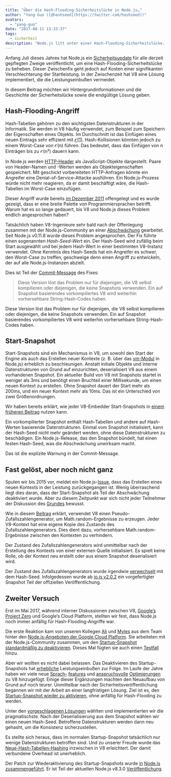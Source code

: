 ```yaml
---
title: "Über die Hash-Flooding-Sicherheitslücke in Node.js…"
author: "Yang Guo ([@hashseed](https://twitter.com/hashseed))"
avatars: 
  - "yang-guo"
date: "2017-08-11 13:33:37"
tags: 
  - sicherheit
description: "Node.js litt unter einer Hash-Flooding-Sicherheitslücke. Dieser Beitrag liefert Hintergrundinformationen und erklärt die Lösung in V8."
---
```

Anfang Juli dieses Jahres hat Node.js ein [Sicherheitsupdate](https://nodejs.org/en/blog/vulnerability/july-2017-security-releases/) für alle derzeit gepflegten Zweige veröffentlicht, um eine Hash-Flooding-Sicherheitslücke zu beheben. Dieser Zwischenfix geht jedoch auf Kosten einer signifikanten Verschlechterung der Startleistung. In der Zwischenzeit hat V8 eine Lösung implementiert, die die Leistungseinbußen vermeidet.

<!--truncate-->
In diesem Beitrag möchten wir Hintergrundinformationen und die Geschichte der Sicherheitslücke sowie die endgültige Lösung geben.

## Hash-Flooding-Angriff

Hash-Tabellen gehören zu den wichtigsten Datenstrukturen in der Informatik. Sie werden in V8 häufig verwendet, zum Beispiel zum Speichern der Eigenschaften eines Objekts. Im Durchschnitt ist das Einfügen eines neuen Eintrags sehr effizient mit [𝒪(1)](https://en.wikipedia.org/wiki/Big_O_notation). Hash-Kollisionen könnten jedoch zu einem Worst-Case von 𝒪(n) führen. Das bedeutet, dass das Einfügen von n Einträgen bis zu 𝒪(n²) dauern kann.

In Node.js werden [HTTP-Header](https://nodejs.org/api/http.html#http_response_getheaders) als JavaScript-Objekte dargestellt. Paare von Header-Namen und -Werten werden als Objekteigenschaften gespeichert. Mit geschickt vorbereiteten HTTP-Anfragen könnte ein Angreifer eine Denial-of-Service-Attacke ausführen. Ein Node.js-Prozess würde nicht mehr reagieren, da er damit beschäftigt wäre, die Hash-Tabellen im Worst-Case einzufügen.

Dieser Angriff wurde bereits [im Dezember 2011](https://events.ccc.de/congress/2011/Fahrplan/events/4680.en.html) offengelegt und es wurde gezeigt, dass er eine breite Palette von Programmiersprachen betrifft. Warum hat es so lange gedauert, bis V8 und Node.js dieses Problem endlich angesprochen haben?

Tatsächlich haben V8-Ingenieure sehr bald nach der Offenlegung zusammen mit der Node.js-Community an einer [Abschwächung](https://github.com/v8/v8/commit/81a0271004833249b4fe58f7d64ae07e79cffe40) gearbeitet. Seit Node.js v0.11.8 wurde dieses Problem angesprochen. Der Fix führte einen sogenannten _Hash-Seed-Wert_ ein. Der Hash-Seed wird zufällig beim Start ausgewählt und bei jedem Hash-Wert in einer bestimmten V8-Instanz verwendet. Ohne Kenntnis des Hash-Seeds hat ein Angreifer es schwer, den Worst-Case zu treffen, geschweige denn einen Angriff zu entwickeln, der auf alle Node.js-Instanzen abzielt.

Dies ist Teil der [Commit-Message](https://github.com/v8/v8/commit/81a0271004833249b4fe58f7d64ae07e79cffe40) des Fixes:

> Diese Version löst das Problem nur für diejenigen, die V8 selbst kompilieren oder diejenigen, die keine Snapshots verwenden. Ein auf Snapshot basierendes vorkompiliertes V8 wird weiterhin vorhersehbare String-Hash-Codes haben.

Diese Version löst das Problem nur für diejenigen, die V8 selbst kompilieren oder diejenigen, die keine Snapshots verwenden. Ein auf Snapshot basierendes vorkompiliertes V8 wird weiterhin vorhersehbare String-Hash-Codes haben.

## Start-Snapshot

Start-Snapshots sind ein Mechanismus in V8, um sowohl den Start der Engine als auch das Erstellen neuer Kontexte (z. B. über das [vm-Modul](https://nodejs.org/api/vm.html) in Node.js) erheblich zu beschleunigen. Anstatt initiale Objekte und interne Datenstrukturen von Grund auf einzurichten, deserialisiert V8 aus einem vorhandenen Snapshot. Ein aktueller Build von V8 mit Snapshots startet in weniger als 3ms und benötigt einen Bruchteil einer Millisekunde, um einen neuen Kontext zu erstellen. Ohne Snapshot dauert der Start mehr als 200ms, und ein neuer Kontext mehr als 10ms. Das ist ein Unterschied von zwei Größenordnungen.

Wir haben bereits erklärt, wie jeder V8-Embedder Start-Snapshots in [einem früheren Beitrag](/blog/custom-startup-snapshots) nutzen kann.

Ein vorkompilierter Snapshot enthält Hash-Tabellen und andere auf Hash-Werten basierende Datenstrukturen. Einmal vom Snapshot initialisiert, kann der Hash-Seed nicht mehr geändert werden, ohne diese Datenstrukturen zu beschädigen. Ein Node.js-Release, das den Snapshot bündelt, hat einen festen Hash-Seed, was die Abschwächung unwirksam macht.

Das ist die explizite Warnung in der Commit-Message.

## Fast gelöst, aber noch nicht ganz

Spulen wir bis 2015 vor, meldet ein Node.js-[Issue](https://github.com/nodejs/node/issues/1631), dass das Erstellen eines neuen Kontexts in der Leistung zurückgegangen ist. Wenig überraschend liegt dies daran, dass der Start-Snapshot als Teil der Abschwächung deaktiviert wurde. Aber zu diesem Zeitpunkt war sich nicht jeder Teilnehmer der Diskussion des [Grundes](https://github.com/nodejs/node/issues/528#issuecomment-71009086) bewusst.

Wie in diesem [Beitrag](/blog/math-random) erklärt, verwendet V8 einen Pseudo-Zufallszahlengenerator, um Math.random-Ergebnisse zu erzeugen. Jeder V8-Kontext hat eine eigene Kopie des Zustands des Zufallszahlengenerators. Dies dient dazu, vorhersehbare Math.random-Ergebnisse zwischen den Kontexten zu verhindern.

Der Zustand des Zufallszahlengenerators wird unmittelbar nach der Erstellung des Kontexts von einer externen Quelle initialisiert. Es spielt keine Rolle, ob der Kontext neu erstellt oder aus einem Snapshot deserialisiert wird.

Der Zustand des Zufallszahlengenerators wurde irgendwie [verwechselt](https://github.com/nodejs/node/issues/1631#issuecomment-100044148) mit dem Hash-Seed. Infolgedessen wurde ab [io.js v2.0.2](https://github.com/nodejs/node/pull/1679) ein vorgefertigter Snapshot Teil der offiziellen Veröffentlichung.

## Zweiter Versuch

Erst im Mai 2017, während interner Diskussionen zwischen V8, [Google’s Project Zero](https://googleprojectzero.blogspot.com/) und Google’s Cloud Platform, stellten wir fest, dass Node.js noch immer anfällig für Hash-Flooding-Angriffe war.

Die erste Reaktion kam von unseren Kollegen [Ali](https://twitter.com/ofrobots) und [Myles](https://twitter.com/MylesBorins) aus dem Team hinter den [Node.js-Angeboten der Google Cloud Platform](https://cloud.google.com/nodejs/). Sie arbeiteten mit der Node.js-Community zusammen, um den [Startup-Snapshot standardmäßig zu deaktivieren](https://github.com/nodejs/node/commit/eff636d8eb7b009c40fb053802c169ba1417293d). Dieses Mal fügten sie auch einen [Testfall](https://github.com/nodejs/node/commit/9fedc1f09648ff7cebed65883966f5647686a38a) hinzu.

Aber wir wollten es nicht dabei belassen. Das Deaktivieren des Startup-Snapshots hat [erhebliche](https://github.com/nodejs/node/issues/14229) Leistungseinbußen zur Folge. Im Laufe der Jahre haben wir viele neue [Sprach-](/blog/high-performance-es2015) [features](/blog/webassembly-browser-preview) und [anspruchsvolle](/blog/launching-ignition-and-turbofan) [Optimierungen](/blog/speeding-up-regular-expressions) zu V8 hinzugefügt. Einige dieser Ergänzungen machten den Neuaufbau von Grund auf noch teurer. Unmittelbar nach der Sicherheitsveröffentlichung begannen wir mit der Arbeit an einer langfristigen Lösung. Ziel ist es, den [Startup-Snapshot wieder zu aktivieren](https://github.com/nodejs/node/issues/14171), ohne anfällig für Hash-Flooding zu werden.

Unter den [vorgeschlagenen Lösungen](https://docs.google.com/document/d/1br7T3jk5JAJSYaT8eZdQlqrPTDRClheGpRU1-BpY1ss/edit) wählten und implementierten wir die pragmatischste. Nach der Deserialisierung aus dem Snapshot wählen wir einen neuen Hash-Seed. Betroffene Datenstrukturen werden dann neu gehasht, um die Konsistenz sicherzustellen.

Es stellte sich heraus, dass im normalen Startup-Snapshot tatsächlich nur wenige Datenstrukturen betroffen sind. Und zu unserer Freude wurde das [Neue-Hash-Tabellen-Hashing](https://github.com/v8/v8/commit/0e8e0030775518b69eb8522823ea3754e6bddc69) inzwischen in V8 erleichtert. Der damit verbundene Overhead ist unerheblich.

Der Patch zur Wiederaktivierung des Startup-Snapshots wurde [in](https://github.com/nodejs/node/commit/14e4254f68f71a6afaf3ebe16794172b08e68d7b) [Node.js zusammengeführt](https://github.com/nodejs/node/commit/2ae2874ae7dfec2c55b5d390d25b6eed9932f78d). Er ist Teil der aktuellen Node.js v8.3.0 [Veröffentlichung](https://medium.com/the-node-js-collection/node-js-8-3-0-is-now-available-shipping-with-the-ignition-turbofan-execution-pipeline-aa5875ad3367).
